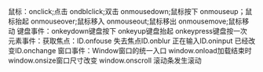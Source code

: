鼠标：onclick;点击
ondblclick;双击
onmousedown;鼠标按下
onmouseup；鼠标抬起
onmouseover;鼠标移入
onmouseout;鼠标移出
onmousemove;鼠标移动
键盘事件：onkeydown键盘按下
onkeyup键盘抬起
onkeypress键盘按一次
元素事件：获取焦点：ID.onfouse
失去焦点ID.onblur
正在输入ID.oninput
已经改变ID.onchange
窗口事件：Window窗口的统一入口
window.onload加载结束时
window.onsize窗口尺寸改变
window.onscroll 滚动条发生滚动